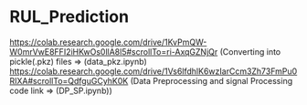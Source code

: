 # RUL_Prediction
https://colab.research.google.com/drive/1KvPmQW-W0mrVwE8FFI2iHKwOs0llA8l5#scrollTo=ri-AxqGZNjQr (Converting into pickle(.pkz) files => (data_pkz.ipynb)
https://colab.research.google.com/drive/1Vs6lfdhlK6wzIarCcm3Zh73FmPu0RIXA#scrollTo=QdfguGCyhK0K (Data Preprocessing and signal Processing code link => (DP_SP.ipynb))
